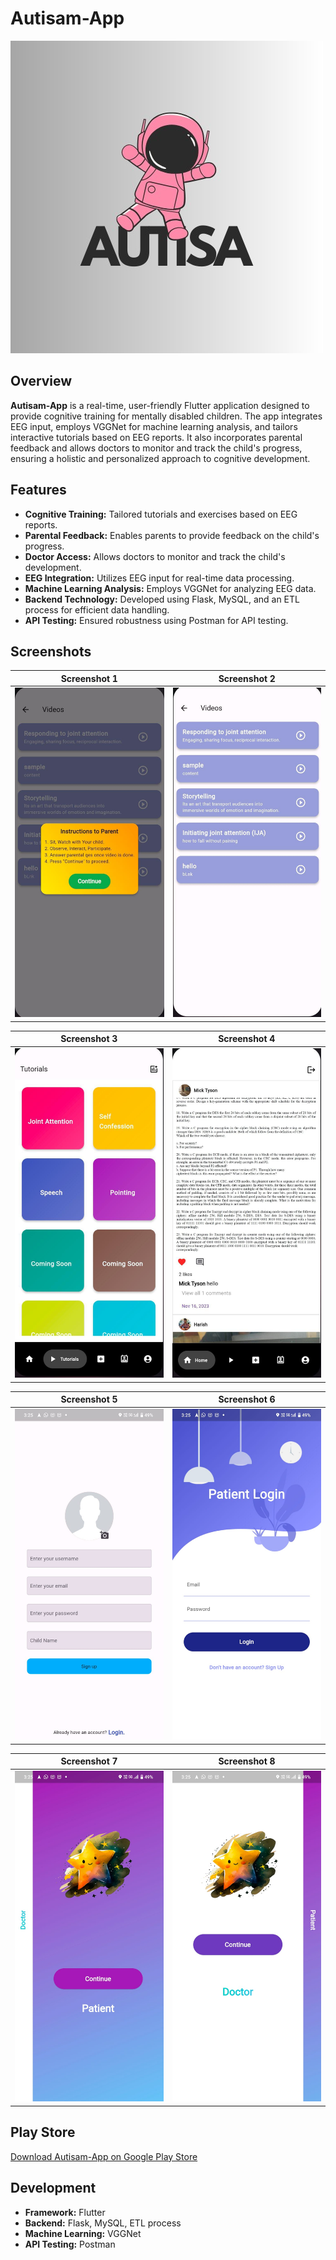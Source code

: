 # Autisam-App

![Autisam App Logo](https://github.com/sai12092003/Autisam-App/blob/main/logo.jpeg?raw=true)

## Overview

**Autisam-App** is a real-time, user-friendly Flutter application designed to provide cognitive training for mentally disabled children. The app integrates EEG input, employs VGGNet for machine learning analysis, and tailors interactive tutorials based on EEG reports. It also incorporates parental feedback and allows doctors to monitor and track the child's progress, ensuring a holistic and personalized approach to cognitive development.

## Features

- **Cognitive Training:** Tailored tutorials and exercises based on EEG reports.
- **Parental Feedback:** Enables parents to provide feedback on the child's progress.
- **Doctor Access:** Allows doctors to monitor and track the child's development.
- **EEG Integration:** Utilizes EEG input for real-time data processing.
- **Machine Learning Analysis:** Employs VGGNet for analyzing EEG data.
- **Backend Technology:** Developed using Flask, MySQL, and an ETL process for efficient data handling.
- **API Testing:** Ensured robustness using Postman for API testing.

## Screenshots

| Screenshot 1 | Screenshot 2 |
|--------------|--------------|
| ![Screenshot 1](https://github.com/sai12092003/Autisam-App/blob/main/1.jpeg?raw=true) | ![Screenshot 2](https://github.com/sai12092003/Autisam-App/blob/main/2.jpeg?raw=true) |

| Screenshot 3 | Screenshot 4 |
|--------------|--------------|
| ![Screenshot 3](https://github.com/sai12092003/Autisam-App/blob/main/3.jpeg?raw=true) | ![Screenshot 4](https://github.com/sai12092003/Autisam-App/blob/main/4.jpeg?raw=true) |

| Screenshot 5 | Screenshot 6 |
|--------------|--------------|
| ![Screenshot 5](https://github.com/sai12092003/Autisam-App/blob/main/5.jpeg?raw=true) | ![Screenshot 6](https://github.com/sai12092003/Autisam-App/blob/main/6.jpeg?raw=true) |

| Screenshot 7 | Screenshot 8 |
|--------------|--------------|
| ![Screenshot 7](https://github.com/sai12092003/Autisam-App/blob/main/7.jpeg?raw=true) | ![Screenshot 8](https://github.com/sai12092003/Autisam-App/blob/main/8.jpeg?raw=true) |

## Play Store

[Download Autisam-App on Google Play Store](https://play.google.com/store/apps/details?id=com.autisa.dhe)

## Development

- **Framework:** Flutter
- **Backend:** Flask, MySQL, ETL process
- **Machine Learning:** VGGNet
- **API Testing:** Postman



